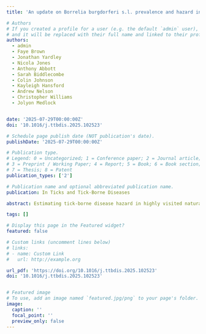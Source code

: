 ```yaml
---
title: 'An update on Borrelia burgdorferi s.l. prevalence and hazard in ticks at recreational areas in England and Wales between 2021 and 2023'

# Authors
# If you created a profile for a user (e.g. the default `admin` user), write the username (folder name) here
# and it will be replaced with their full name and linked to their profile.
authors:
  - admin
  - Faye Brown
  - Jonathan Yardley
  - Nicola Jones
  - Anthony Abbott
  - Sarah Biddlecombe
  - Colin Johnson
  - Kayleigh Hansford
  - Andrew Nelson
  - Christopher Williams
  - Jolyon Medlock


date: '2025-07-29T00:00:00Z'
doi: '10.1016/j.ttbdis.2025.102523'

# Schedule page publish date (NOT publication's date).
publishDate: '2025-07-29T00:00:00Z'

# Publication type.
# Legend: 0 = Uncategorized; 1 = Conference paper; 2 = Journal article;
# 3 = Preprint / Working Paper; 4 = Report; 5 = Book; 6 = Book section;
# 7 = Thesis; 8 = Patent
publication_types: ['2']

# Publication name and optional abbreviated publication name.
publication: In Ticks and Tick-Borne Diseases

abstract: Estimating tick-borne disease hazard in highly visited natural landscapes is essential for assessing public health risks. Lyme disease, caused by bacteria of the *Borrelia burgdorferi* sensu lato (s.l.) complex and transmitted by the tick *Ixodes ricinus* in Europe, is the most prevalent vector-borne disease. This study aimed to measure Lyme disease hazard across a range of recreational areas, building on previous research. From 2021 to 2023, 84 sites within 36 recreational areas across England and Wales were sampled. The density of questing *I. ricinus* nymphs was significantly higher in woodlands than in grasslands and significantly increased in the presence of deer. Tick density was significantly higher in the north and south of England compared to central England. The overall prevalence of *B. burgdorferi* s.l. in *I. ricinus* nymphs was 5.8 % [95 % CI: 5.1-6.6 %] (228/3914), with site-level prevalences ranging from 0 % to 30.4 %. The dominant genospecies was *B. garinii* (39 % of positive samples), followed by *B. valaisiana* (21.9 %), *B. afzelii* (15.4 %) and *B. burgdorferi* s.s. (3.1 %), which sets England and Wales apart from other European countries where *B. afzelii* typically dominates. The density of nymphs infected with *B. burgdorferi* s.l., which represents Lyme disease hazard, was significantly higher in the north and south of England compared to central England and Wales. Notably, the highest densities of infected nymphs were identified in Kielder Forest, Yorkshire Dales, Exmoor, Blackdown Hills and South Devon. We did not find any significant association between the density of infected nymphs and the presence of deer at the survey location.

tags: []

# Display this page in the Featured widget?
featured: false

# Custom links (uncomment lines below)
# links:
# - name: Custom Link
#   url: http://example.org

url_pdf: 'https://doi.org/10.1016/j.ttbdis.2025.102523'
doi: '10.1016/j.ttbdis.2025.102523'


# Featured image
# To use, add an image named `featured.jpg/png` to your page's folder.
image:
  caption: ''
  focal_point: ''
  preview_only: false
---
```

